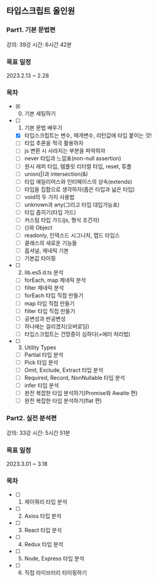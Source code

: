 ## 타입스크립트 올인원

### Part1. 기본 문법편

강의: 39강
시간: 6시간 42분

### 목표 일정

2023.2.13 ~ 2.28

### 목차

- [x] 0. 기본 세팅하기
- [ ] 1. 기본 문법 배우기
  - [x] 타입스크립트는 변수, 매개변수, 리턴값에 타입 붙이는 것!
  - [ ] 타입 추론을 적극 활용하자
  - [ ] js 변환 시 사라지는 부분을 파악하자
  - [ ] never 타입과 느낌표(non-null assertion)
  - [ ] 원시 래퍼 타입, 템플릿 리터럴 타입, reset, 튜플
  - [ ] union(|)과 intersection(&)
  - [ ] 타입 애일리어스와 인터페이스의 상속(extends)
  - [ ] 타입을 집합으로 생각하자(좁은 타입과 넓은 타입)
  - [ ] void의 두 가지 사용법
  - [ ] unknown과 any(그리고 타입 대입가능표)
  - [ ] 타입 좁히기(타입 가드)
  - [ ] 커스텀 타입 가드(js, 형식 조건자)
  - [ ] {}와 Object
  - [ ] readonly, 인덱스드 시그니처, 맵드 타입스
  - [ ] 클래스의 새로운 기능들
  - [ ] 옵셔널, 제네릭 기본
  - [ ] 기본값 타이핑
- [ ] 2. lib.es5.d.ts 분석
  - [ ] forEach, map 제네릭 분석
  - [ ] filter 제네릭 분석
  - [ ] forEach 타입 직접 만들기
  - [ ] map 타입 직접 만들기
  - [ ] filter 타입 직접 만들기
  - [ ] 공변성과 반공변성
  - [ ] 하나에는 걸리겠지(오버로딩)
  - [ ] 타입스크립트는 건망증이 심하다(+에러 처리법)
- [ ] 3. Utility Types
  - [ ] Partial 타입 분석
  - [ ] Pick 타입 분석
  - [ ] Omit, Exclude, Extract 타입 분석
  - [ ] Required, Record, NonNullable 타입 분석
  - [ ] infer 타입 분석
  - [ ] 완전 복잡한 타입 분석하기(Promise와 Awaite 편)
  - [ ] 완전 복잡한 타입 분석하기(flat 편)

### Part2. 실전 분석편

강의: 33강
시간: 5시간 51분

### 목표 일정

2023.3.01 ~ 3.18

### 목차

- [ ] 1. 제이쿼리 타입 분석
- [ ] 2. Axios 타입 분석
- [ ] 3. React 타입 분석
- [ ] 4. Redux 타입 분석
- [ ] 5. Node, Express 타입 분석
- [ ] 6. 직접 라이브러리 타이핑하기
